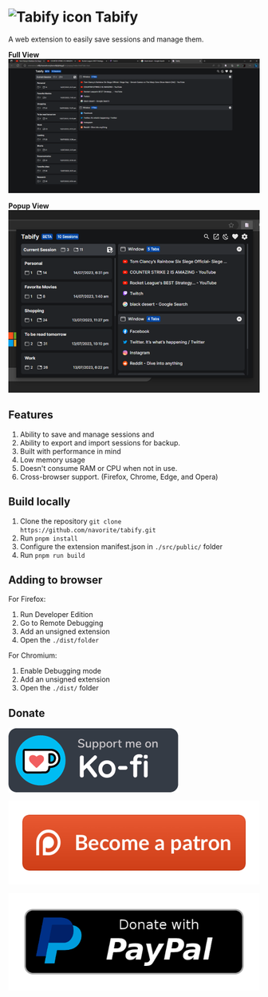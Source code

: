 # ![Tabify icon](./public/icons/tabify-48.png) Tabify

A web extension to easily save sessions and manage them.

**Full View**
![Screenshot of the extension in Full View mode](./assets/tabify-fullview.png)

**Popup View**
![Screenshot of the extension in Popup mode](./assets/tabify-popup.png)

## Features

1. Ability to save and manage sessions and
2. Ability to export and import sessions for backup.
3. Built with performance in mind
4. Low memory usage
5. Doesn't consume RAM or CPU when not in use.
6. Cross-browser support. (Firefox, Chrome, Edge, and Opera)

## Build locally

1. Clone the repository `git clone https://github.com/navorite/tabify.git`
2. Run `pnpm install`
3. Configure the extension manifest.json in `./src/public/` folder
4. Run `pnpm run build`

## Adding to browser

For Firefox:

1. Run Developer Edition
2. Go to Remote Debugging
3. Add an unsigned extension
4. Open the `./dist/folder`

For Chromium:

1. Enable Debugging mode
2. Add an unsigned extension
3. Open the `./dist/` folder

## Donate

[![Donate using Ko-fi.com](./public/images/donate_kofi.webp)](https://ko-fi.com/navorite)

[![Donate using Patreon.com](./assets/become-a-patron-button.webp)](https://www.patreon.com/navorite)

[![Donate using PayPal.com](./assets/paypal-donate-button.png)](https://paypal.me/navorite)
